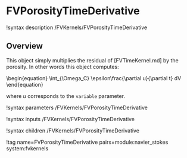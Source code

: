 # FVPorosityTimeDerivative

!syntax description /FVKernels/FVPorosityTimeDerivative

## Overview

This object simply multiplies the residual of [FVTimeKernel.md] by the
porosity. In other words this object computes:

\begin{equation}
\int_{\Omega_C} \epsilon\frac{\partial u}{\partial t} dV
\end{equation}

where $u$ corresponds to the `variable` parameter.

!syntax parameters /FVKernels/FVPorosityTimeDerivative

!syntax inputs /FVKernels/FVPorosityTimeDerivative

!syntax children /FVKernels/FVPorosityTimeDerivative

!tag name=FVPorosityTimeDerivative pairs=module:navier_stokes system:fvkernels
